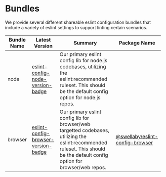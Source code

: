 # Bundles
We provide several different shareable eslint configuration bundles that include a variety of eslint settings to support linting certain scenarios. 


| Bundle Name | Latest Version | Summary | Package Name |
|----------|-------------|----------|-------------|
| node | [eslint-config-node-version-badge][eslint-config-node-pkg-url] | Our primary eslint config lib for node.js codebases, utilizing the eslint:recommended ruleset. This should be the default config option for node.js repos. | 
| browser | [eslint-config-browser-version-badge][eslint-config-browser-pkg-url] | Our primary eslint config lib for browser/web targetted codebases, utilizing the eslint:recommended ruleset. This should be the default config option for browser/web repos. | [@swellaby/eslint-config-browser][eslint-config-browser-pkg-url] | 


[eslint-config-node-version-badge]: https://img.shields.io/npm/v/@swellaby/eslint-config-node.svg
[eslint-config-node-pkg-url]: https://www.npmjs.com/package/@swellaby/eslint-config-node
[eslint-config-browser-version-badge]: https://img.shields.io/npm/v/@swellaby/eslint-config-browser.svg
[eslint-config-browser-pkg-url]: https://www.npmjs.com/package/@swellaby/eslint-config-browser
